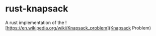 # rust-knapsack

A rust implementation of the ![https://en.wikipedia.org/wiki/Knapsack_problem](Knapsack Problem)
